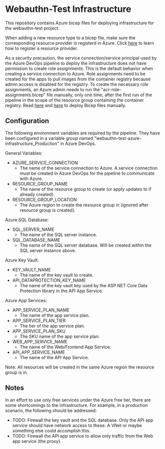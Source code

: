 # Webauthn-Test Infrastructure 
This repository contains Azure bicep files for deploying infrastructure for the webauthn-test project.

When adding a new resource type to a bicep file, make sure the corresponding resource provider is registerd in Azure.
Click [here](https://learn.microsoft.com/en-us/azure/azure-resource-manager/troubleshooting/error-register-resource-provider?tabs=azure-portal) to learn how to register a resource provider.

As a security precaution, the service connection/service principal used by the Azure DevOps pipeline to deploy the infrastructure does not have
permission to create role assignments. This is the default behavior when creating a service connection to Azure. Role assignments need to be created for the apps to pull images from the container registry because admin access is disabled for the registry. To create the necessary role assignments, an Azure admin needs to run the "acr-role-assignments.bicep" file manually, only one time, after the first run of the pipeline in the scope of the resource group containing the container registry. Read [here](https://learn.microsoft.com/en-us/azure/azure-resource-manager/bicep/deploy-cli) and [here](https://learn.microsoft.com/en-us/azure/azure-resource-manager/bicep/deploy-vscode) to deploy Bicep files manually.

## Configuration
The following environment variables are required by the pipeline. They have been configured in a variable group named
"webauthn-test-azure-infrastructure_Production" in Azure DevOps.

General Variables:
* AZURE_SERVICE_CONNECTION
  * The name of the service connection to Azure. A service connection must be created in Azure DevOps
  for the pipeline to communicate with Azure.
* RESOURCE_GROUP_NAME
  * The name of the resource group to create (or apply updates to if already created).
* RESOURCE_GROUP_LOCATION
  * The Azure region to create the resource group in (ignored after resource group is created).

Azure SQL Database:
* SQL_SERVER_NAME
  * The name of the SQL server instance.
* SQL_DATABASE_NAME
  * The name of the SQL server database. Will be created within the SQL server instance above.

Azure Key Vault:
* KEY_VAULT_NAME
  * The name of the key vault to create.
* API_DATAPROTECTION_KEY_NAME
  * The name of the key vault key used by the ASP.NET Core Data Protection library in the API App Service.

Azure App Services:
* APP_SERVICE_PLAN_NAME
  * The name of the app service plan.
* APP_SERVICE_PLAN_TIER
  * The tier of the app service plan.
* APP_SERVICE_PLAN_SKU
  * The SKU name of the app service plan.
* WEB_APP_SERVICE_NAME
  * The name of the Web/Frontend App Service.
* API_APP_SERVICE_NAME
  * The name of the API App Service.

Note: All resources will be created in the same Azure region the resource group is in.

## Notes
In an effort to use only free services under the Azure free tier, there are some shortcomings to the infrastructure.
For example, in a production scenario, the following should be addressed:

* TODO: Firewall the key vault and the SQL database. Only the API app service should have network access to these.
A VNet or maybe something else could accomplish this.
* TODO: Firewall the API app service to allow only traffic from the Web app service (the proxy).